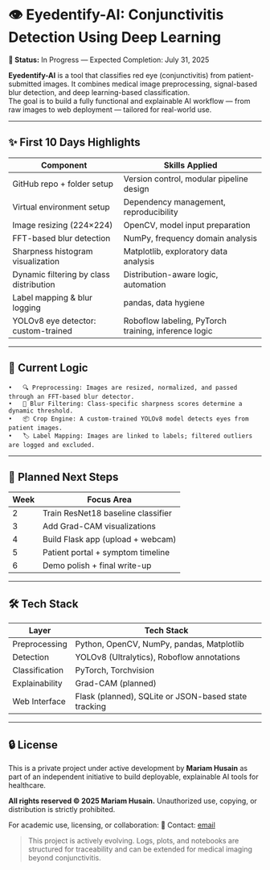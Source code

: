 # 👁️ Eyedentify-AI: Conjunctivitis Detection Using Deep Learning  
**🚧 Status:** In Progress — Expected Completion: July 31, 2025

**Eyedentify-AI** is a tool that classifies red eye (conjunctivitis) from patient-submitted images. It combines medical image preprocessing, signal-based blur detection, and deep learning-based classification.  
The goal is to build a fully functional and explainable AI workflow — from raw images to web deployment — tailored for real-world use.

---

## ✨ First 10 Days Highlights  

| Component                        | Skills Applied                      |
|----------------------------------|--------------------------------------|
| GitHub repo + folder setup       | Version control, modular pipeline design     |
| Virtual environment setup        | Dependency management, reproducibility |
| Image resizing (224×224)         | OpenCV, model input preparation  |
| FFT-based blur detection         | NumPy, frequency domain analysis    |
| Sharpness histogram visualization | Matplotlib, exploratory data analysis |
| Dynamic filtering by class distribution      | Distribution-aware logic, automation |
| Label mapping & blur logging     | pandas, data hygiene                 |
| YOLOv8 eye detector: custom-trained             | Roboflow labeling, PyTorch training, inference logic        |

---

## 🧠 Current Logic

	•	🔍 Preprocessing: Images are resized, normalized, and passed through an FFT-based blur detector.
	•	🚫 Blur Filtering: Class-specific sharpness scores determine a dynamic threshold.
	•	📦 Crop Engine: A custom-trained YOLOv8 model detects eyes from patient images.
	•	🏷️ Label Mapping: Images are linked to labels; filtered outliers are logged and excluded.

---

## 🔭 Planned Next Steps

| Week | Focus Area                            |
|------|----------------------------------------|
| 2    | Train ResNet18 baseline classifier     |
| 3    | Add Grad-CAM visualizations            |
| 4    | Build Flask app (upload + webcam)      |
| 5    | Patient portal + symptom timeline      |
| 6    | Demo polish + final write-up           |

---

## 🛠️ Tech Stack

| Layer | Tech Stack |
| ----- | -----------|
| Preprocessing | Python, OpenCV, NumPy, pandas, Matplotlib |
| Detection | YOLOv8 (Ultralytics), Roboflow annotations |
| Classification | PyTorch, Torchvision |
| Explainability | Grad-CAM (planned) |
| Web Interface | Flask (planned), SQLite or JSON-based state tracking |

---

## 🔒 License
This is a private project under active development by **Mariam Husain** as part of an independent initiative to build deployable, explainable AI tools for healthcare.

**All rights reserved © 2025 Mariam Husain.**
Unauthorized use, copying, or distribution is strictly prohibited.

For academic use, licensing, or collaboration:
📩 Contact: [email]()


> This project is actively evolving. Logs, plots, and notebooks are structured for traceability and can be extended for medical imaging beyond conjunctivitis.
